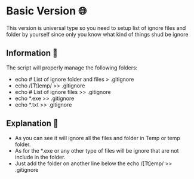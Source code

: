 # Basic Version 🌐
This version is universal type so you need to setup list of ignore files and folder by yourself since only you know what kind of things shud be ignore

## Information 📜

The script will properly manage the following folders:

- echo # List of ignore folder and files > .gitignore
- echo /[Tt]emp/ >> .gitignore
- echo # List of ignore files >> .gitignore
- echo *.exe >> .gitignore
- echo *.txt >> .gitignore

## Explanation 📜

 - As you can see it will ignore all the files and folder in Temp or temp folder.
 - As for the *.exe or any other type of files will be ignore that are not include in the folder.
 - Just add the folder on another line below the echo /[Tt]emp/ >> .gitignore 





